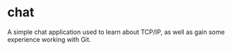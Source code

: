 # chat
A simple chat application used to learn about TCP/IP, as well as gain some experience working with Git.

